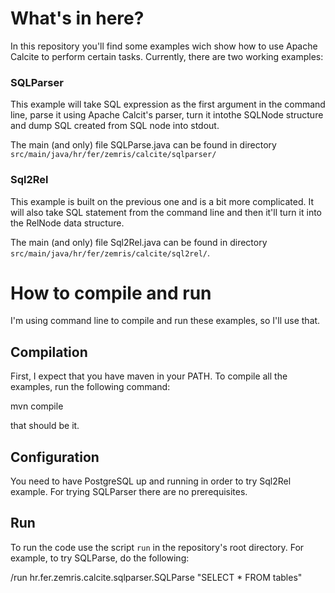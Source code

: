 # What's in here?
In this repository you'll find some examples wich show how to use Apache Calcite to perform certain tasks. Currently, there are two working examples:

### SQLParser

This example will take SQL expression as the first argument in the command line, parse it using Apache Calcit's parser, turn it intothe SQLNode structure and dump SQL created from SQL node into stdout.

The main (and only) file SQLParse.java can be found in directory `src/main/java/hr/fer/zemris/calcite/sqlparser/`

### Sql2Rel

This example is built on the previous one and is a bit more complicated. It will also take SQL statement from the command line and then it'll turn it into the RelNode data structure.

The main (and only) file Sql2Rel.java can be found in directory `src/main/java/hr/fer/zemris/calcite/sql2rel/`.

# How to compile and run

I'm using command line to compile and run these examples, so I'll use that.

## Compilation

First, I expect that you have maven in your PATH. To compile all the examples, run the following command:

mvn compile

that should be it.

## Configuration

You need to have PostgreSQL up and running in order to try Sql2Rel example. For trying SQLParser there are no prerequisites.

## Run

To run the code use the script `run` in the repository's root directory. For example, to try SQLParse, do the following:

/run hr.fer.zemris.calcite.sqlparser.SQLParse "SELECT * FROM tables"


